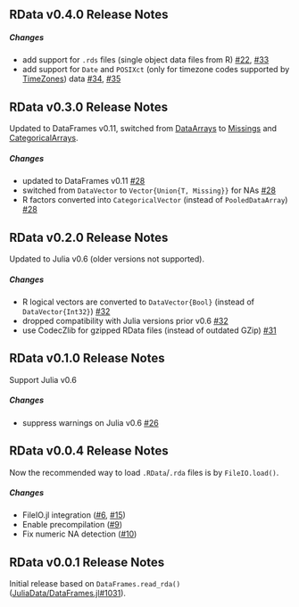 ## RData v0.4.0 Release Notes

##### Changes
* add support for `.rds` files (single object data files from R) [#22], [#33]
* add support for `Date` and `POSIXct` (only for timezone codes supported by [TimeZones](https://github.com/JuliaTime/TimeZones.jl)) data [#34], [#35]

[#22]: https://github.com/JuliaStats/RData.jl/issues/22
[#33]: https://github.com/JuliaStats/RData.jl/issues/33
[#34]: https://github.com/JuliaStats/RData.jl/issues/34
[#35]: https://github.com/JuliaStats/RData.jl/issues/35

## RData v0.3.0 Release Notes

Updated to DataFrames v0.11, switched from [DataArrays](https://github.com/JuliaData/DataArrays.jl) to [Missings](https://github.com/JuliaData/Missings.jl) and [CategoricalArrays](https://github.com/JuliaData/CategoricalArrays.jl).

##### Changes
* updated to DataFrames v0.11 [#28]
* switched from `DataVector` to `Vector{Union{T, Missing}}` for NAs [#28]
* R factors converted into `CategoricalVector` (instead of `PooledDataArray`) [#28]

[#28]: https://github.com/JuliaData/RData.jl/issues/28

## RData v0.2.0 Release Notes

Updated to Julia v0.6 (older versions not supported).

##### Changes
* R logical vectors are converted to `DataVector{Bool}` (instead of `DataVector{Int32}`) [#32]
* dropped compatibility with Julia versions prior v0.6 [#32]
* use CodecZlib for gzipped RData files (instead of outdated GZip) [#31]

[#31]: https://github.com/JuliaData/RData.jl/issues/31
[#32]: https://github.com/JuliaData/RData.jl/issues/32

## RData v0.1.0 Release Notes

Support Julia v0.6

##### Changes
* suppress warnings on Julia v0.6 [#26]

[#26]: https://github.com/JuliaData/RData.jl/issues/26

## RData v0.0.4 Release Notes

Now the recommended way to load `.RData`/`.rda` files is by `FileIO.load()`.

##### Changes
* FileIO.jl integration ([#6], [#15])
* Enable precompilation ([#9])
* Fix numeric NA detection ([#10])

## RData v0.0.1 Release Notes

Initial release based on `DataFrames.read_rda()` ([JuliaData/DataFrames.jl#1031]).

[#6]: https://github.com/JuliaData/RData.jl/issues/6
[#9]: https://github.com/JuliaData/RData.jl/issues/9
[#10]: https://github.com/JuliaData/RData.jl/issues/10
[#15]: https://github.com/JuliaData/RData.jl/issues/15

[JuliaData/DataFrames.jl#1031]: https://github.com/JuliaData/DataFrames.jl/pull/1031
